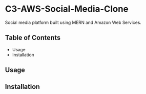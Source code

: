 # C3-AWS-Social-Media-Clone
Social media platform built using MERN and Amazon Web Services.

## Table of Contents 

- Usage
- Installation

## Usage

## Installation
